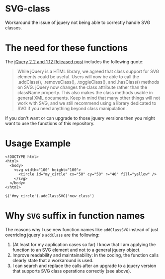 # SVG-class
Workaround the issue of jquery not being able to correctly handle SVG classes.

# The need for these functions
The [jQuery 2.2 and 1.12 Released post][1] includes the following quote:

> While jQuery is a HTML library, we agreed that class support for SVG elements could be useful. Users will now be able to call the .addClass(), .removeClass(), .toggleClass(), and .hasClass() methods on SVG. jQuery now changes the class attribute rather than the className property. This also makes the class methods usable in general XML documents. Keep in mind that many other things will not work with SVG, and we still recommend using a library dedicated to SVG if you need anything beyond class manipulation.


If you don't want or can upgrade to those jquery versions then you might want to use the functions of this repository.

# Usage Example

    <!DOCTYPE html>
    <html>
      <body>
        <svg width="100" height="100">
          <circle id="my_circle" cx="50" cy="50" r="40" fill="yellow" />
        </svg>
      </body>
    </html>

`$('#my_circle').addClassSVG('new_class')`

# Why `SVG` suffix in function names
The reasons why I use new function names like `addClassSVG` instead of just overriding jquery's `addClass` are the following:
1. (At least for my application cases so far) I know that I am applying the function to an SVG element and not to a general jquery object.
2. Improve readability and maintainability: In the coding, the function calls clearly state that a workaround is used.
3. I can search and replace the calls after an upgrade to a jquery version that supports SVG class operations correctly (see above).

[1]: http://blog.jquery.com/2016/01/08/jquery-2-2-and-1-12-released/
